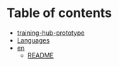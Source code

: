 # Table of contents

* [training-hub-prototype](README.md)
* [Languages](langs.md)
* [en](en/README.md)
  * [README](en/map.md)

